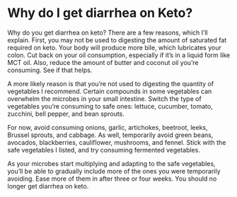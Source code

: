 # Why do I get diarrhea on Keto?

Why do you get diarrhea on keto? There are a few reasons, which I’ll explain. First, you may not be used to digesting the amount of saturated fat required on keto. Your body will produce more bile, which lubricates your colon. Cut back on your oil consumption, especially if it’s in a liquid form like MCT oil. Also, reduce the amount of butter and coconut oil you’re consuming. See if that helps.

A more likely reason is that you’re not used to digesting the quantity of vegetables I recommend. Certain compounds in some vegetables can overwhelm the microbes in your small intestine. Switch the type of vegetables you’re consuming to safe ones: lettuce, cucumber, tomato, zucchini, bell pepper, and bean sprouts.

For now, avoid consuming onions, garlic, artichokes, beetroot, leeks, Brussel sprouts, and cabbage. As well, temporarily avoid green beans, avocados, blackberries, cauliflower, mushrooms, and fennel. Stick with the safe vegetables I listed, and try consuming fermented vegetables.

As your microbes start multiplying and adapting to the safe vegetables, you’ll be able to gradually include more of the ones you were temporarily avoiding. Ease more of them in after three or four weeks. You should no longer get diarrhea on keto.